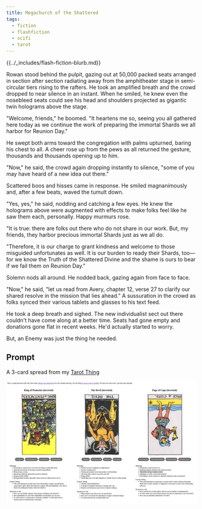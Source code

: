 ```yaml
---
title: Megachurch of the Shattered
tags:
  - fiction
  - flashfiction
  - scifi
  - tarot
---
```


{{../_includes/flash-fiction-blurb.md}}

<!--more-->

Rowan stood behind the pulpit, gazing out at 50,000 packed seats arranged in section after section radiating away from the amphitheater stage in semi-circular tiers rising to the rafters. He took an amplified breath and the crowd dropped to near silence in an instant. When he smiled, he knew even the nosebleed seats could see his head and shoulders projected as gigantic twin holograms above the stage.

"Welcome, friends," he boomed. "It heartens me so, seeing you all gathered here today as we continue the work of preparing the immortal Shards we all harbor for Reunion Day."

He swept both arms toward the congregation with palms upturned, baring his chest to all. A cheer rose up from the pews as all returned the gesture, thousands and thousands opening up to him. 

"Now," he said, the crowd again dropping instantly to silence, "some of you may have heard of a new idea out there." 

Scattered boos and hisses came in response. He smiled magnanimously and, after a few beats, waved the tumult down. 

"Yes, yes," he said, nodding and catching a few eyes. He knew the holograms above were augmented with effects to make folks feel like he saw them each, personally. Happy murmurs rose. 

"It is true: there are folks out there who do not share in our work. But, my friends, they harbor precious immortal Shards just as we all do.

"Therefore, it is our charge to grant kindness and welcome to those misguided unfortunates as well. It is our burden to ready their Shards, too—for we know the Truth of the Shattered Divine and the shame is ours to bear if we fail them on Reunion Day."

Solemn nods all around. He nodded back, gazing again from face to face.

"Now," he said, "let us read from Avery, chapter 12, verse 27 to clarify our shared resolve in the mission that lies ahead." A sussuration in the crowd as folks synced their various tablets and glasses to his text feed. 

He took a deep breath and sighed. The new individualist sect out there couldn't have come along at a better time. Seats had gone empty and donations gone flat in recent weeks. He'd actually started to worry. 

But, an Enemy was just the thing he needed. 
## Prompt

A 3-card spread from my [Tarot Thing](https://lmorchard.github.io/tarot-thing/?card=%21King+of+Pentacles&card=%21The+Devil&card=%21Page+of+Cups)

![](20220510142853.png)
